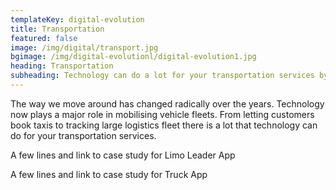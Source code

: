 ```yaml
---
templateKey: digital-evolution
title: Transportation
featured: false
image: /img/digital/transport.jpg
bgimage: /img/digital-evolutionl/digital-evolution1.jpg
heading: Transportation
subheading: Technology can do a lot for your transportation services by mobilising vehicle fleets that makes anything from booking taxis to tracking large shipments convenient.
---
```


The way we move around has changed radically over the years. Technology now plays a major role in mobilising vehicle fleets. From letting customers book taxis to tracking large logistics fleet there is a lot that technology can do for your transportation services.

A few lines and link to case study for Limo Leader App

A few lines and link to case study for Truck App
